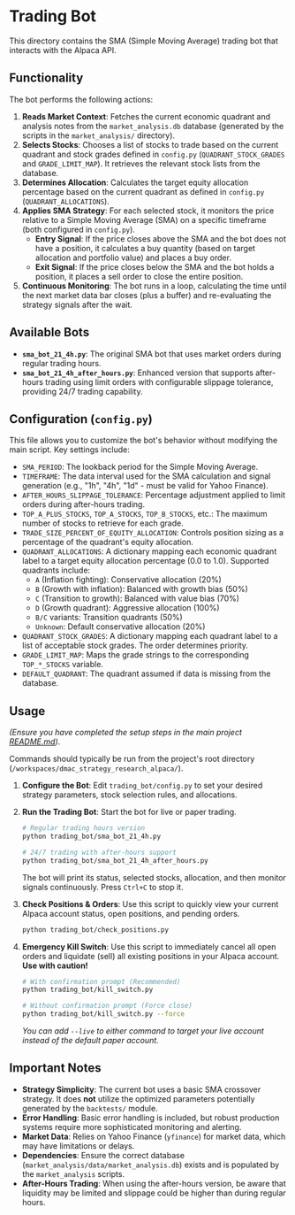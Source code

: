# Trading Bot

This directory contains the SMA (Simple Moving Average) trading bot that interacts with the Alpaca API.

## Functionality

The bot performs the following actions:

1.  **Reads Market Context**: Fetches the current economic quadrant and analysis notes from the `market_analysis.db` database (generated by the scripts in the `market_analysis/` directory).
2.  **Selects Stocks**: Chooses a list of stocks to trade based on the current quadrant and stock grades defined in `config.py` (`QUADRANT_STOCK_GRADES` and `GRADE_LIMIT_MAP`). It retrieves the relevant stock lists from the database.
3.  **Determines Allocation**: Calculates the target equity allocation percentage based on the current quadrant as defined in `config.py` (`QUADRANT_ALLOCATIONS`).
4.  **Applies SMA Strategy**: For each selected stock, it monitors the price relative to a Simple Moving Average (SMA) on a specific timeframe (both configured in `config.py`).
    *   **Entry Signal**: If the price closes above the SMA and the bot does not have a position, it calculates a buy quantity (based on target allocation and portfolio value) and places a buy order.
    *   **Exit Signal**: If the price closes below the SMA and the bot holds a position, it places a sell order to close the entire position.
5.  **Continuous Monitoring**: The bot runs in a loop, calculating the time until the next market data bar closes (plus a buffer) and re-evaluating the strategy signals after the wait.

## Available Bots

* **`sma_bot_21_4h.py`**: The original SMA bot that uses market orders during regular trading hours.
* **`sma_bot_21_4h_after_hours.py`**: Enhanced version that supports after-hours trading using limit orders with configurable slippage tolerance, providing 24/7 trading capability.

## Configuration (`config.py`)

This file allows you to customize the bot's behavior without modifying the main script. Key settings include:

*   `SMA_PERIOD`: The lookback period for the Simple Moving Average.
*   `TIMEFRAME`: The data interval used for the SMA calculation and signal generation (e.g., "1h", "4h", "1d" - must be valid for Yahoo Finance).
*   `AFTER_HOURS_SLIPPAGE_TOLERANCE`: Percentage adjustment applied to limit orders during after-hours trading.
*   `TOP_A_PLUS_STOCKS`, `TOP_A_STOCKS`, `TOP_B_STOCKS`, etc.: The maximum number of stocks to retrieve for each grade.
*   `TRADE_SIZE_PERCENT_OF_EQUITY_ALLOCATION`: Controls position sizing as a percentage of the quadrant's equity allocation.
*   `QUADRANT_ALLOCATIONS`: A dictionary mapping each economic quadrant label to a target equity allocation percentage (0.0 to 1.0). Supported quadrants include:
    * `A` (Inflation fighting): Conservative allocation (20%)
    * `B` (Growth with inflation): Balanced with growth bias (50%)
    * `C` (Transition to growth): Balanced with value bias (70%)
    * `D` (Growth quadrant): Aggressive allocation (100%)
    * `B/C` variants: Transition quadrants (50%)
    * `Unknown`: Default conservative allocation (20%)
*   `QUADRANT_STOCK_GRADES`: A dictionary mapping each quadrant label to a list of acceptable stock grades. The order determines priority.
*   `GRADE_LIMIT_MAP`: Maps the grade strings to the corresponding `TOP_*_STOCKS` variable.
*   `DEFAULT_QUADRANT`: The quadrant assumed if data is missing from the database.

## Usage

*(Ensure you have completed the setup steps in the main project [README.md](../../README.md))*.

Commands should typically be run from the project's root directory (`/workspaces/dmac_strategy_research_alpaca/`).

1.  **Configure the Bot**: Edit `trading_bot/config.py` to set your desired strategy parameters, stock selection rules, and allocations.

2.  **Run the Trading Bot**: Start the bot for live or paper trading.
    ```bash
    # Regular trading hours version
    python trading_bot/sma_bot_21_4h.py
    
    # 24/7 trading with after-hours support
    python trading_bot/sma_bot_21_4h_after_hours.py
    ```
    The bot will print its status, selected stocks, allocation, and then monitor signals continuously. Press `Ctrl+C` to stop it.

3.  **Check Positions & Orders**: Use this script to quickly view your current Alpaca account status, open positions, and pending orders.
    ```bash
    python trading_bot/check_positions.py
    ```

4.  **Emergency Kill Switch**: Use this script to immediately cancel all open orders and liquidate (sell) all existing positions in your Alpaca account. **Use with caution!**
    ```bash
    # With confirmation prompt (Recommended)
    python trading_bot/kill_switch.py

    # Without confirmation prompt (Force close)
    python trading_bot/kill_switch.py --force
    ```
    *You can add `--live` to either command to target your live account instead of the default paper account.*

## Important Notes

*   **Strategy Simplicity**: The current bot uses a basic SMA crossover strategy. It does **not** utilize the optimized parameters potentially generated by the `backtests/` module.
*   **Error Handling**: Basic error handling is included, but robust production systems require more sophisticated monitoring and alerting.
*   **Market Data**: Relies on Yahoo Finance (`yfinance`) for market data, which may have limitations or delays.
*   **Dependencies**: Ensure the correct database (`market_analysis/data/market_analysis.db`) exists and is populated by the `market_analysis` scripts.
*   **After-Hours Trading**: When using the after-hours version, be aware that liquidity may be limited and slippage could be higher than during regular hours. 